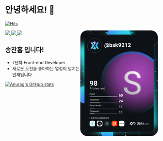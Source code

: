 # 안녕하세요! 👋
[![Hits](https://hits.seeyoufarm.com/api/count/incr/badge.svg?url=https%3A%2F%2Fgithub.com%2FSongchanheum%2Fhit-counter&count_bg=%23AC4FAE&title_bg=%23555555&icon=&icon_color=%23E7E7E7&title=hits&edge_flat=false)](https://hits.seeyoufarm.com)
<div align="left">
  <a href="https://www.instagram.com/songch_/" target="_blank">
  <img src="https://img.shields.io/badge/instagram-ff69b4?style=flat-square&logo=instagram&logoColor=white"/>
  </a>
  <a href="https://bsk9212.medium.com/" target="_blank">
    <img
      src="https://img.shields.io/badge/blog-333333?style=flat-square&logo=medium&logoColor=white"/>
  </a>
  <a href="https://songchanheum.github.io/portfolio" target="_blank">
    <img
      src="https://img.shields.io/badge/portfolio-529323?style=flat-square&logo=github&logoColor=white"/>
  </a>
  <a href="https://app.daily.dev/bsk9212" target="_blank">
    <img 
      src="https://github.com/Songchanheum/Songchanheum/blob/main/devcard.svg" 
      width="256"
      align="right"/>
  </a>
</div>

## 송찬흠 입니다!
- 7년차 Front-end Developer
- 새로운 도전을 좋아하는 열정이 넘치는 인재입니다


[![Anurag's GitHub stats](https://github-readme-stats.vercel.app/api?username=Songchanheum&show_icons=true&theme=radical)](https://github.com/anuraghazra/github-readme-stats)


